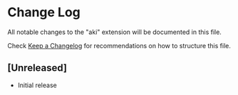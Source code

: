 # Change Log

All notable changes to the "aki" extension will be documented in this file.

Check [Keep a Changelog](http://keepachangelog.com/) for recommendations on how to structure this file.

## [Unreleased]

- Initial release